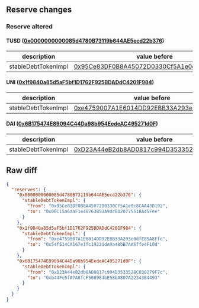 ## Reserve changes

### Reserve altered

#### TUSD ([0x0000000000085d4780B73119b644AE5ecd22b376](https://etherscan.io/address/0x0000000000085d4780B73119b644AE5ecd22b376))

| description | value before | value after |
| --- | --- | --- |
| stableDebtTokenImpl | [0x95Ce83DF0B8A45072D0330Cf5A1e0c8CAA43D192](https://etherscan.io/address/0x95Ce83DF0B8A45072D0330Cf5A1e0c8CAA43D192) | [0x00C15a6aaF1e48763B53A9dc8D2077551BA45Fee](https://etherscan.io/address/0x00C15a6aaF1e48763B53A9dc8D2077551BA45Fee) |


#### UNI ([0x1f9840a85d5aF5bf1D1762F925BDADdC4201F984](https://etherscan.io/address/0x1f9840a85d5aF5bf1D1762F925BDADdC4201F984))

| description | value before | value after |
| --- | --- | --- |
| stableDebtTokenImpl | [0xe4759007A1E6014DD92EBB33A293e0dfE85A8Ffe](https://etherscan.io/address/0xe4759007A1E6014DD92EBB33A293e0dfE85A8Ffe) | [0x54f514CA167e1fc19231dA9a48bB7AA6ffe4F10d](https://etherscan.io/address/0x54f514CA167e1fc19231dA9a48bB7AA6ffe4F10d) |


#### DAI ([0x6B175474E89094C44Da98b954EedeAC495271d0F](https://etherscan.io/address/0x6B175474E89094C44Da98b954EedeAC495271d0F))

| description | value before | value after |
| --- | --- | --- |
| stableDebtTokenImpl | [0xD23A44eB2db8AD0817c994D3533528C030279F7c](https://etherscan.io/address/0xD23A44eB2db8AD0817c994D3533528C030279F7c) | [0xb44Fe5fA7A8fcF508984bE58bA807A22343B4493](https://etherscan.io/address/0xb44Fe5fA7A8fcF508984bE58bA807A22343B4493) |


## Raw diff

```json
{
  "reserves": {
    "0x0000000000085d4780B73119b644AE5ecd22b376": {
      "stableDebtTokenImpl": {
        "from": "0x95Ce83DF0B8A45072D0330Cf5A1e0c8CAA43D192",
        "to": "0x00C15a6aaF1e48763B53A9dc8D2077551BA45Fee"
      }
    },
    "0x1f9840a85d5aF5bf1D1762F925BDADdC4201F984": {
      "stableDebtTokenImpl": {
        "from": "0xe4759007A1E6014DD92EBB33A293e0dfE85A8Ffe",
        "to": "0x54f514CA167e1fc19231dA9a48bB7AA6ffe4F10d"
      }
    },
    "0x6B175474E89094C44Da98b954EedeAC495271d0F": {
      "stableDebtTokenImpl": {
        "from": "0xD23A44eB2db8AD0817c994D3533528C030279F7c",
        "to": "0xb44Fe5fA7A8fcF508984bE58bA807A22343B4493"
      }
    }
  }
}
```